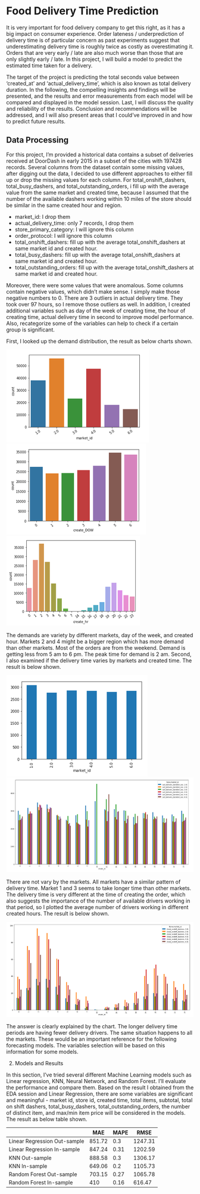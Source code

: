 # Food Delivery Time Prediction

It is very important for food delivery company to get this right, as it has a big impact on consumer experience. Order lateness / underprediction of delivery time is of particular concern as past experiments suggest that underestimating delivery time is roughly twice as costly as overestimating it. Orders that are very early / late are also much worse than those that are only slightly early / late. In this project, I will build a model to predict the estimated time taken for a delivery.

The target of the project is predicting the total seconds value between ‘created_at’ and ‘actual_delivery_time’, which is also known as total delivery duration. In the following, the compelling insights and findings will be presented, and the results and error measurements from each model will be compared and displayed in the model session. Last, I will discuss the quality and reliability of the results. Conclusion and recommendations will be addressed, and I will also present areas that I could’ve improved in and how to predict future results.

## Data Processing

For this project, I’m provided a historical data contains a subset of deliveries received at DoorDash in early 2015 in a subset of the cities with 197428 records. Several columns from the dataset contain some missing values, after digging out the data, I decided to use different approaches to either fill up or drop the missing values for each column. For total_onshift_dashers, total_busy_dashers, and total_outstanding_orders, i fill up with the average value from the same market and created time, because I assumed that the number of the available dashers working within 10 miles of the store should be similar in the same created hour and region.
- market_id: I drop them
- actual_delivery_time: only 7 records, I drop them
- store_primary_category: I will ignore this column
- order_protocol: I will ignore this column
- total_onshift_dashers: fill up with the average total_onshift_dashers at same market id and created hour.
- total_busy_dashers: fill up with the average total_onshift_dashers at same market id and created hour.
- total_outstanding_orders: fill up with the average total_onshift_dashers at same market id and created hour.

Moreover, there were some values that were anomalous. Some columns contain negative values, which didn’t make sense. I simply make those negative numbers to 0. There are 3 outliers in actual delivery time. They took over 97 hours, so I remove those outliers as well. In addition, I created additional variables such as day of the week of creating time, the hour of creating time, actual delivery time in second to improve model performance. Also, recategorize some of the variables can help to check if a certain group is significant.

First, I looked up the demand distribution, the result as below charts shown. 

![Screenshot](P1.png)![Screenshot](P2.png)![Screenshot](P3.png)

The demands are variety by different markets, day of the week, and created hour. Markets 2 and 4 might be a bigger region which has more demand than other markets. Most of the orders are from the weekend. Demand is getting less from 5 am to 6 pm. The peak time for demand is 2 am. Second, I also examined if the delivery time varies by markets and created time. The result is below shown.

![Screenshot](P4.png)![Screenshot](P5.png)

There are not vary by the markets. All markets have a similar pattern of delivery time. Market 1 and 3 seems to take longer time than other markets. The delivery time is very different at the time of creating the order, which also suggests the importance of the number of available drivers working in that period, so I plotted the average number of drivers working in different created hours. The result is below shown.

![Screenshot](P6.png)

The answer is clearly explained by the chart. The longer delivery time periods are having fewer delivery drivers. The same situation happens to all the markets. These would be an important reference for the following forecasting models. The variables selection will be based on this information for some models.

2.	Models and Results

In this section, I’ve tried several different Machine Learning models such as Linear regression, KNN, Neural Network, and Random Forest. I’ll evaluate the performance and compare them. Based on the result I obtained from the EDA session and Linear Regression, there are some variables are significant and meaningful - market id, store id, created time, total items, subtotal, total on shift dashers, total_busy_dashers, total_outstanding_orders, the number of distinct item, and max/min item price will be considered in the models. The result as below table shown.

|       | MAE   |MAPE    |RMSE    |
|------------|-------------|-------------|-------------|
| Linear Regression Out-sample| 851.72|	0.3	| 1247.31     |
| Linear Regression In-sample | 847.24	| 0.31	| 1202.59|
| KNN Out-sample	|888.58|	0.3|1306.17|
| KNN In-sample	|649.06|	0.2|	1105.73|
| Random Forest Out-sample|	703.15|	0.27|	1065.78|
| Random Forest In-sample|	410|	0.16|	616.47|

